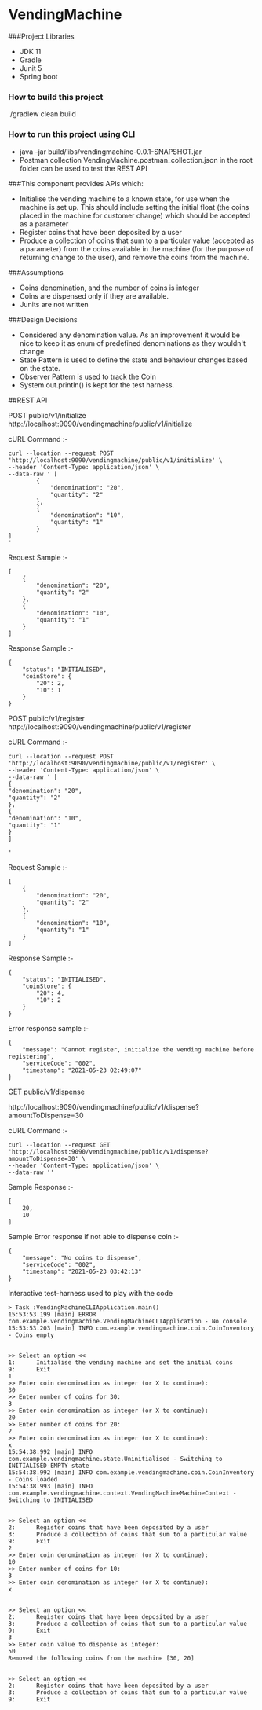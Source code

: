 # VendingMachine

###Project Libraries 
* JDK 11
* Gradle 
* Junit 5
* Spring boot

### How to build this project
./gradlew clean build

### How to run this project using CLI
* java -jar build/libs/vendingmachine-0.0.1-SNAPSHOT.jar
* Postman collection VendingMachine.postman_collection.json in the root folder can be used to test the REST API


###This component provides APIs which:
*	Initialise the vending machine to a known state, for use when the machine is set up. This should include setting the initial float (the coins placed in the machine for customer change) which should be accepted as a parameter
*	Register coins that have been deposited by a user
*	Produce a collection of coins that sum to a particular value (accepted as a parameter) from the coins available in the machine (for the purpose of returning change to the user), and remove the coins from the machine.

###Assumptions
* Coins denomination, and the number of coins is integer
* Coins are dispensed only if they are available.
* Junits are not written

###Design Decisions
* Considered any denomination value. As an improvement it would be nice to keep it as enum of predefined denominations as they wouldn't change
* State Pattern is used to define the state and behaviour changes based on the state.
* Observer Pattern is used to track the Coin
* System.out.println() is kept for the test harness.

##REST API 

POST public/v1/initialize
http://localhost:9090/vendingmachine/public/v1/initialize

cURL Command :-
````
curl --location --request POST 'http://localhost:9090/vendingmachine/public/v1/initialize' \
--header 'Content-Type: application/json' \
--data-raw ' [
        {
            "denomination": "20",
            "quantity": "2"
        },
        {
            "denomination": "10",
            "quantity": "1"
        }
]
'
````
Request Sample :-
````
[
    {
        "denomination": "20",
        "quantity": "2"
    },
    {
        "denomination": "10",
        "quantity": "1"
    }
]
````
Response Sample :-
````
{
    "status": "INITIALISED",
    "coinStore": {
        "20": 2,
        "10": 1
    }
}
````
POST public/v1/register
http://localhost:9090/vendingmachine/public/v1/register

cURL Command :-
````
curl --location --request POST 'http://localhost:9090/vendingmachine/public/v1/register' \
--header 'Content-Type: application/json' \
--data-raw ' [
{
"denomination": "20",
"quantity": "2"
},
{
"denomination": "10",
"quantity": "1"
}
]

'
````
Request Sample :-
````
[
    {
        "denomination": "20",
        "quantity": "2"
    },
    {
        "denomination": "10",
        "quantity": "1"
    }
]
````
Response Sample :-
````
{
    "status": "INITIALISED",
    "coinStore": {
        "20": 4,
        "10": 2
    }
}
````

Error response sample :-
````
{
    "message": "Cannot register, initialize the vending machine before registering",
    "serviceCode": "002",
    "timestamp": "2021-05-23 02:49:07"
}
````
GET public/v1/dispense

http://localhost:9090/vendingmachine/public/v1/dispense?amountToDispense=30

cURL Command :-
````
curl --location --request GET 'http://localhost:9090/vendingmachine/public/v1/dispense?amountToDispense=30' \
--header 'Content-Type: application/json' \
--data-raw ''
````
Sample Response :-
````
[
    20,
    10
]
````
Sample Error response if not able to dispense coin :- 
````
{
    "message": "No coins to dispense",
    "serviceCode": "002",
    "timestamp": "2021-05-23 03:42:13"
}
````

Interactive test-harness used to play with the code

    > Task :VendingMachineCLIApplication.main()
    15:53:53.199 [main] ERROR com.example.vendingmachine.VendingMachineCLIApplication - No console
    15:53:53.203 [main] INFO com.example.vendingmachine.coin.CoinInventory - Coins empty
    
    
    >> Select an option <<
    1:      Initialise the vending machine and set the initial coins
    9:      Exit
    1
    >> Enter coin denomination as integer (or X to continue):
    30
    >> Enter number of coins for 30:
    3
    >> Enter coin denomination as integer (or X to continue):
    20
    >> Enter number of coins for 20:
    2
    >> Enter coin denomination as integer (or X to continue):
    x
    15:54:38.992 [main] INFO com.example.vendingmachine.state.Uninitialised - Switching to INITIALISED-EMPTY state
    15:54:38.992 [main] INFO com.example.vendingmachine.coin.CoinInventory - Coins loaded
    15:54:38.993 [main] INFO com.example.vendingmachine.context.VendingMachineMachineContext - Switching to INITIALISED
    
    
    >> Select an option <<
    2:      Register coins that have been deposited by a user
    3:      Produce a collection of coins that sum to a particular value
    9:      Exit
    2
    >> Enter coin denomination as integer (or X to continue):
    10
    >> Enter number of coins for 10:
    3
    >> Enter coin denomination as integer (or X to continue):
    x
    
    
    >> Select an option <<
    2:      Register coins that have been deposited by a user
    3:      Produce a collection of coins that sum to a particular value
    9:      Exit
    3
    >> Enter coin value to dispense as integer:
    50
    Removed the following coins from the machine [30, 20]
    
    
    >> Select an option <<
    2:      Register coins that have been deposited by a user
    3:      Produce a collection of coins that sum to a particular value
    9:      Exit
